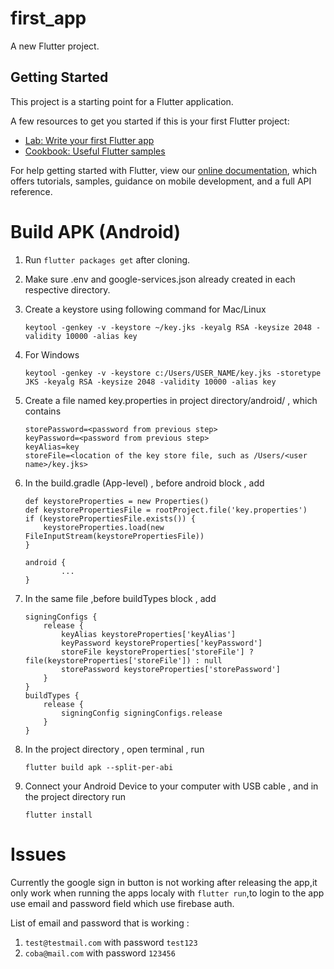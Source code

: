 # first_app

A new Flutter project.

## Getting Started

This project is a starting point for a Flutter application.

A few resources to get you started if this is your first Flutter project:

- [Lab: Write your first Flutter app](https://flutter.dev/docs/get-started/codelab)
- [Cookbook: Useful Flutter samples](https://flutter.dev/docs/cookbook)

For help getting started with Flutter, view our
[online documentation](https://flutter.dev/docs), which offers tutorials,
samples, guidance on mobile development, and a full API reference.


# Build APK (Android)

1. Run `flutter packages get` after cloning.
2. Make sure .env and google-services.json already created in each respective directory.
3. Create a keystore using following command for Mac/Linux 
    ```
    keytool -genkey -v -keystore ~/key.jks -keyalg RSA -keysize 2048 -validity 10000 -alias key
    ```
3. For Windows
    ```
    keytool -genkey -v -keystore c:/Users/USER_NAME/key.jks -storetype JKS -keyalg RSA -keysize 2048 -validity 10000 -alias key
    ```
4. Create a file named key.properties in project directory/android/ , which contains 
    ```
    storePassword=<password from previous step>
    keyPassword=<password from previous step>
    keyAlias=key
    storeFile=<location of the key store file, such as /Users/<user name>/key.jks>
    ```
5. In the build.gradle (App-level) , before android block , add 
    ```
    def keystoreProperties = new Properties()
    def keystorePropertiesFile = rootProject.file('key.properties')
    if (keystorePropertiesFile.exists()) {
        keystoreProperties.load(new FileInputStream(keystorePropertiesFile))
    }

    android {
            ...
    }
    ```
6. In the same file ,before buildTypes block , add 
    ```
    signingConfigs {
        release {
            keyAlias keystoreProperties['keyAlias']
            keyPassword keystoreProperties['keyPassword']
            storeFile keystoreProperties['storeFile'] ? file(keystoreProperties['storeFile']) : null
            storePassword keystoreProperties['storePassword']
        }
    }
    buildTypes {
        release {
            signingConfig signingConfigs.release
        }
    }
    ```
7. In the project directory , open terminal , run 
    ```
    flutter build apk --split-per-abi
    ```

8. Connect your Android Device to your computer with USB cable , and in the project directory run 
    ```
    flutter install
    ```

# Issues

Currently the google sign in button is not working after releasing the app,it only work when running the apps localy with ``flutter run``,to login to the app use email and password field which use firebase auth.

List of email and password that is working : 
1. `test@testmail.com` with password `test123`
2. `coba@mail.com` with password `123456`